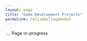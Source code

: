 ```yaml
---
layout: page
title: "Game Development Projects"
permalink: /elizabellagamedev
---
```


....
Page in-progress 
